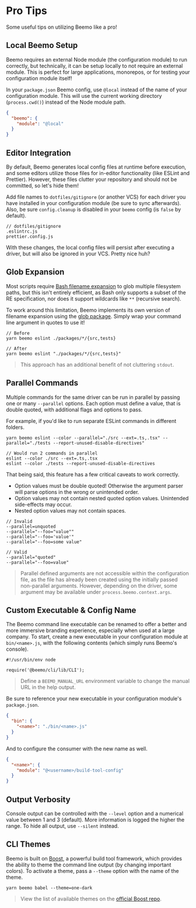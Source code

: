 # Pro Tips

Some useful tips on utilizing Beemo like a pro!

## Local Beemo Setup

Beemo requires an external Node module (the configuration module) to run correctly, but technically,
it can be setup locally to not require an external module. This is perfect for large applications,
monorepos, or for testing your configuration module itself!

In your `package.json` Beemo config, use `@local` instead of the name of your configuration module.
This will use the current working directory (`process.cwd()`) instead of the Node module path.

```json
{
  "beemo": {
    "module": "@local"
  }
}
```

## Editor Integration

By default, Beemo generates local config files at runtime before execution, and some editors utilize
those files for in-editor functionality (like ESLint and Prettier). However, these files clutter
your repository and should not be committed, so let's hide them!

Add file names to `dotfiles/gitignore` (or another VCS) for each driver you have installed in your
configuration module (be sure to sync afterwards). Also, be sure `config.cleanup` is disabled in
your `beemo` config (is `false` by default).

```
// dotfiles/gitignore
.eslintrc.js
prettier.config.js
```

With these changes, the local config files will persist after executing a driver, but will also be
ignored in your VCS. Pretty nice huh?

## Glob Expansion

Most scripts require [Bash filename expansion](http://tldp.org/LDP/abs/html/globbingref.html) to
glob multiple filesystem paths, but this isn't entirely efficient, as Bash only supports a subset of
the RE specification, nor does it support wildcards like `**` (recursive search).

To work around this limitation, Beemo implements its own version of filename expansion using the
[glob package](https://www.npmjs.com/package/glob). Simply wrap your command line argument in quotes
to use it!

```
// Before
yarn beemo eslint ./packages/*/{src,tests}

// After
yarn beemo eslint "./packages/*/{src,tests}"
```

> This approach has an additional benefit of not cluttering `stdout`.

## Parallel Commands

Multiple commands for the same driver can be run in parallel by passing one or many `--parallel`
options. Each option must define a value, that is double quoted, with additional flags and options
to pass.

For example, if you'd like to run separate ESLint commands in different folders.

```
yarn beemo eslint --color --parallel="./src --ext=.ts,.tsx" --parallel="./tests --report-unused-disable-directives"

// Would run 2 commands in parallel
eslint --color ./src --ext=.ts,.tsx
eslint --color ./tests --report-unused-disable-directives
```

That being said, this feature has a few critical caveats to work correctly.

- Option values must be double quoted! Otherwise the argument parser will parse options in the wrong
  or unintended order.
- Option values may not contain nested quoted option values. Unintended side-effects may occur.
- Nested option values may not contain spaces.

```
// Invalid
--parallel=unquoted
--parallel="--foo="value""
--parallel="--foo='value'"
--parallel="--foo=some value"

// Valid
--parallel="quoted"
--parallel="--foo=value"
```

> Parallel defined arguments are not accessible within the configuration file, as the file has
> already been created using the initially passed non-parallel arguments. However, depending on the
> driver, some argument may be available under `process.beemo.context.args`.

## Custom Executable & Config Name

The Beemo command line executable can be renamed to offer a better and more immersive branding
experience, especially when used at a large company. To start, create a new executable in your
configuration module at `bin/<name>.js`, with the following contents (which simply runs Beemo's
console).

```
#!/usr/bin/env node

require('@beemo/cli/lib/CLI');
```

> Define a `BEEMO_MANUAL_URL` environment variable to change the manual URL in the help output.

Be sure to reference your new executable in your configuration module's `package.json`.

```json
{
  "bin": {
    "<name>": "./bin/<name>.js"
  }
}
```

And to configure the consumer with the new name as well.

```json
{
  "<name>": {
    "module": "@<username>/build-tool-config"
  }
}
```

## Output Verbosity

Console output can be controlled with the `--level` option and a numerical value between 1 and 3
(default). More information is logged the higher the range. To hide all output, use `--silent`
instead.

## CLI Themes

Beemo is built on [Boost](https://github.com/milesj/boost), a powerful build tool framework, which
provides the ability to theme the command line output (by changing important colors). To activate a
theme, pass a `--theme` option with the name of the theme.

```
yarn beemo babel --theme=one-dark
```

> View the list of available themes on the
> [official Boost repo](https://github.com/milesj/boost/blob/master/src/themes.ts).
